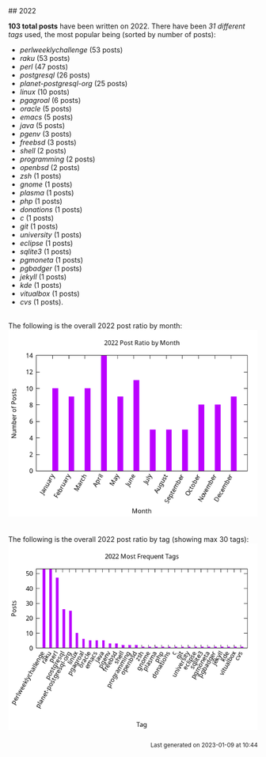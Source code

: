 <a name="2022" />
## 2022 

**103 total posts** have been written on 2022.
There have been *31 different tags* used, the most
popular being (sorted by number of posts):
 
- *perlweeklychallenge* (53 posts)  
- *raku* (53 posts)  
- *perl* (47 posts)  
- *postgresql* (26 posts)  
- *planet-postgresql-org* (25 posts)  
- *linux* (10 posts)  
- *pgagroal* (6 posts)  
- *oracle* (5 posts)  
- *emacs* (5 posts)  
- *java* (5 posts)  
- *pgenv* (3 posts)  
- *freebsd* (3 posts)  
- *shell* (2 posts)  
- *programming* (2 posts)  
- *openbsd* (2 posts)  
- *zsh* (1 posts)  
- *gnome* (1 posts)  
- *plasma* (1 posts)  
- *php* (1 posts)  
- *donations* (1 posts)  
- *c* (1 posts)  
- *git* (1 posts)  
- *university* (1 posts)  
- *eclipse* (1 posts)  
- *sqlite3* (1 posts)  
- *pgmoneta* (1 posts)  
- *pgbadger* (1 posts)  
- *jekyll* (1 posts)  
- *kde* (1 posts)  
- *vitualbox* (1 posts)  
- *cvs* (1 posts).<br/>
<br/>
The following is the overall 2022 post ratio by month:
<br/>
    <center>
      <img src="/images/stats/2022-months.png" alt="2022 post ratio per month" />
    </center>
<br/>

<br/>
The following is the overall 2022 post ratio by tag (showing max 30 tags):
<br/>
  <center>
    <img src="/images/stats/2022-tags.png" alt="2022 post ratio per tag" />
  </center>
<br/>

<div align="right">
<small>
Last generated on 2023-01-09 at 10:44
</small>
</div>

<br/>
